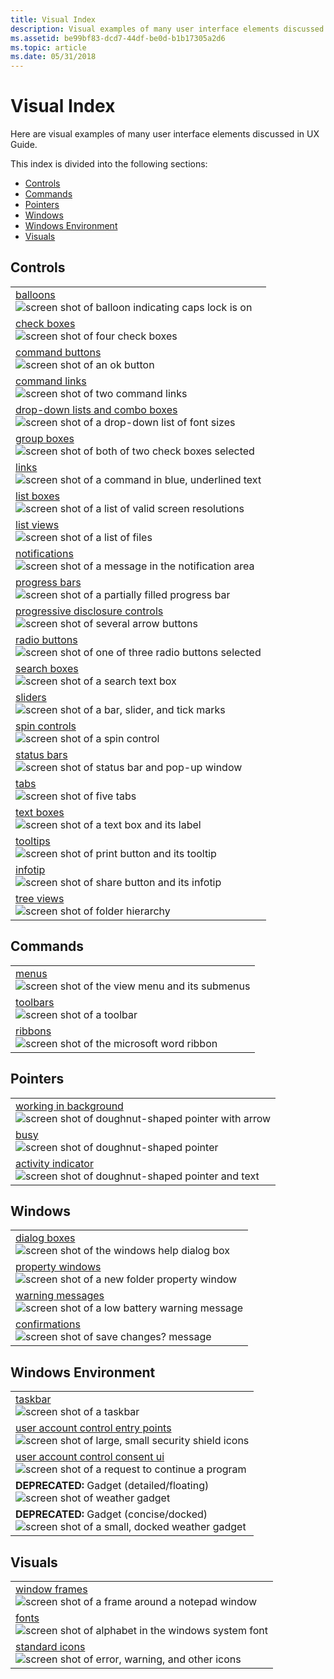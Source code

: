 ```yaml
---
title: Visual Index
description: Visual examples of many user interface elements discussed in UX Guide.
ms.assetid: be99bf83-dcd7-44df-be0d-b1b17305a2d6
ms.topic: article
ms.date: 05/31/2018
---
```


# Visual Index

Here are visual examples of many user interface elements discussed in UX Guide.

This index is divided into the following sections:

-   [Controls](#controls)
-   [Commands](#commands)
-   [Pointers](#pointers)
-   [Windows](#windows-environment)
-   [Windows Environment](#windows-environment)
-   [Visuals](#visuals)

## Controls



|                                                                                                                                                                             |
|-----------------------------------------------------------------------------------------------------------------------------------------------------------------------------|
| [balloons](ctrl-balloons.md)<br/> ![screen shot of balloon indicating caps lock is on ](images/visual-index-image1.png)<br/>                                   |
| [check boxes](ctrl-check-boxes.md)<br/> ![screen shot of four check boxes ](images/visual-index-image2.png)<br/>                                               |
| [command buttons](ctrl-command-buttons.md)<br/> ![screen shot of an ok button ](images/visual-index-image3.png)<br/>                                           |
| [command links](ctrl-command-links.md)<br/> ![screen shot of two command links ](images/visual-index-image4.png)<br/>                                          |
| [drop-down lists and combo boxes](./ctrl-drop.md)<br/> ![screen shot of a drop-down list of font sizes ](images/visual-index-image5.png)<br/>                |
| [group boxes](ctrl-group-boxes.md)<br/> ![screen shot of both of two check boxes selected ](images/visual-index-image6.png)<br/>                               |
| [links](ctrl-links.md)<br/> ![screen shot of a command in blue, underlined text ](images/visual-index-image7.png)<br/>                                         |
| [list boxes](ctrl-list-boxes.md)<br/> ![screen shot of a list of valid screen resolutions ](images/visual-index-image8.png)<br/>                               |
| [list views](ctrl-list-views.md)<br/> ![screen shot of a list of files ](images/visual-index-image9.png)<br/>                                                  |
| [notifications](mess-notif.md)<br/> ![screen shot of a message in the notification area ](images/visual-index-image10.png)<br/>                                |
| [progress bars](progress-bars.md)<br/> ![screen shot of a partially filled progress bar ](images/visual-index-image11.png)<br/>                                |
| [progressive disclosure controls](ctrl-progressive-disclosure-controls.md)<br/> ![screen shot of several arrow buttons ](images/visual-index-image12.png)<br/> |
| [radio buttons](ctrl-radio-buttons.md)<br/> ![screen shot of one of three radio buttons selected ](images/visual-index-image13.png)<br/>                       |
| [search boxes](ctrl-search-boxes.md)<br/> ![screen shot of a search text box ](images/visual-index-image14.png)<br/>                                           |
| [sliders](ctrl-sliders.md)<br/> ![screen shot of a bar, slider, and tick marks ](images/visual-index-image15.png)<br/>                                         |
| [spin controls](ctrl-spin-controls.md)<br/> ![screen shot of a spin control ](images/visual-index-image16.png)<br/>                                            |
| [status bars](ctrl-status-bars.md)<br/> ![screen shot of status bar and pop-up window ](images/visual-index-image17.png)<br/>                                  |
| [tabs](ctrl-tabs.md)<br/> ![screen shot of five tabs ](images/visual-index-image18.png)<br/>                                                                   |
| [text boxes](ctrl-text-boxes.md)<br/> ![screen shot of a text box and its label ](images/visual-index-image19.png)<br/>                                        |
| [tooltips](ctrl-tooltips-and-infotips.md)<br/> ![screen shot of print button and its tooltip ](images/visual-index-image20.png)<br/>                           |
| [infotip](ctrl-tooltips-and-infotips.md)<br/> ![screen shot of share button and its infotip ](images/visual-index-image21.png)<br/>                            |
| [tree views](ctrl-tree-views.md)<br/> ![screen shot of folder hierarchy ](images/visual-index-image22.png)<br/>                                                |



 

## Commands



|                                                                                                                                 |
|---------------------------------------------------------------------------------------------------------------------------------|
| [menus](cmd-menus.md)<br/> ![screen shot of the view menu and its submenus ](images/visual-index-image23.png)<br/> |
| [toolbars](cmd-toolbars.md)<br/> ![screen shot of a toolbar ](images/visual-index-image24.png)<br/>                |
| [ribbons](cmd-ribbons.md)<br/> ![screen shot of the microsoft word ribbon ](images/visual-index-image25.png)<br/>  |



 

## Pointers



|                                                                                                                                                       |
|-------------------------------------------------------------------------------------------------------------------------------------------------------|
| [working in background](inter-mouse.md)<br/> ![screen shot of doughnut-shaped pointer with arrow ](images/visual-index-image26.png)<br/> |
| [busy](inter-mouse.md)<br/> ![screen shot of doughnut-shaped pointer ](images/visual-index-image27.png)<br/>                             |
| [activity indicator](inter-mouse.md)<br/> ![screen shot of doughnut-shaped pointer and text ](images/visual-index-image28.png)<br/>      |



 

## Windows



|                                                                                                                                                 |
|-------------------------------------------------------------------------------------------------------------------------------------------------|
| [dialog boxes](win-dialog-box.md)<br/> ![screen shot of the windows help dialog box ](images/visual-index-image29.png)<br/>        |
| [property windows](win-property-win.md)<br/> ![screen shot of a new folder property window ](images/visual-index-image30.png)<br/> |
| [warning messages](mess-warn.md)<br/> ![screen shot of a low battery warning message ](images/visual-index-image31.png)<br/>       |
| [confirmations](mess-confirm.md)<br/> ![screen shot of save changes? message ](images/visual-index-image32.png)<br/>               |



 

## Windows Environment



|                                                                                                                                                                 |
|-----------------------------------------------------------------------------------------------------------------------------------------------------------------|
| [taskbar](winenv-taskbar.md)<br/> ![screen shot of a taskbar ](images/visual-index-image35.png)<br/>                                               |
| [user account control entry points](winenv-uac.md)<br/> ![screen shot of large, small security shield icons](images/visual-index-image36.png)<br/> |
| [user account control consent ui](winenv-uac.md)<br/> ![screen shot of a request to continue a program ](images/visual-index-image37.png)<br/>     |
| **DEPRECATED:** Gadget (detailed/floating)<br/> ![screen shot of weather gadget ](images/visual-index-image33.png)<br/>                             |
| **DEPRECATED:** Gadget (concise/docked)<br/> ![screen shot of a small, docked weather gadget ](images/visual-index-image34.png)<br/>                |



 

## Visuals



|                                                                                                                                                  |
|--------------------------------------------------------------------------------------------------------------------------------------------------|
| [window frames](win-window-frames.md)<br/> ![screen shot of a frame around a notepad window ](images/visual-index-image38.png)<br/> |
| [fonts](vis-fonts.md)<br/> ![screen shot of alphabet in the windows system font ](images/visual-index-image39.png)<br/>             |
| [standard icons](vis-std-icons.md)<br/> ![screen shot of error, warning, and other icons ](images/visual-index-image40.png)<br/>    |



 

 

